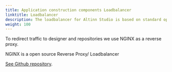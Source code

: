 ```yaml
---
title: Application construction components Loadbalancer
linktitle: Loadbalancer
description: The loadbalancer for Altinn Studio is based on standard open source softwarre.
weight: 100
---
```


To redirect traffic to designer and repositories we use NGINX as a reverse proxy.

NGINX is a open source Reverse Proxy/ Loadbalancer

[See Github repository](https://github.com/nginx/nginx).
